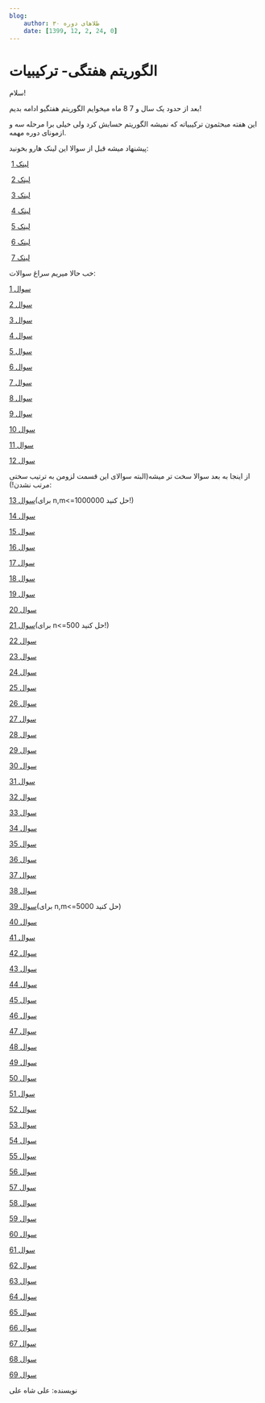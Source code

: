 ```yaml
---
blog:
    author: طلاهای دوره ۳۰
    date: [1399, 12, 2, 24, 0]
---
```

# الگوریتم هفتگی- ترکیبیات

<div class="cnt">
<p>سلام!</p>
<p>بعد از حدود یک سال و 7 8 ماه میخوایم الگوریتم هفتگیو ادامه بدیم!</p>
<p>این هفته مبحثمون ترکیبیاته که نمیشه الگوریتم حسابش کرد ولی خیلی برا مرحله سه و ازمونای دوره مهمه.</p>
<p></p>
<p>پیشنهاد میشه قبل از سوالا این لینک هارو بخونید:</p>
<p> <a href="https://cp-algorithms.com/algebra/binary-exp.html">لینک 1</a></p>
<p> <a href="https://cp-algorithms.com/algebra/module-inverse.html">لینک 2</a></p>
<p> <a href="https://cp-algorithms.com/combinatorics/binomial-coefficients.html">لینک 3</a></p>
<p> <a href="https://cp-algorithms.com/combinatorics/catalan-numbers.html">لینک 4</a></p>
<p> <a href="https://cp-algorithms.com/combinatorics/inclusion-exclusion.html">لینک 5</a></p>
<p> <a href="https://cp-algorithms.com/graph/pruefer_code.html">لینک 6</a></p>
<p> <a href="https://gtoi.shaazzz.ir/book/2/3.html">لینک 7</a></p>

<p>خب حالا میریم سراغ سوالات:</p>
<p><a href="https://codeforces.com/problemset/problem/997/C">سوال 1</a></p>
<p><a href="https://codeforces.com/problemset/problem/666/C">سوال 2</a></p>
<p><a href="https://codeforces.com/problemset/problem/954/H">سوال 3</a></p>
<p><a href="https://codeforces.com/problemset/problem/932/E">سوال 4</a></p>
<p><a href="https://codeforces.com/problemset/problem/1109/D">سوال 5</a></p>
<p><a href="https://codeforces.com/problemset/problem/757/E">سوال 6</a></p>
<p><a href="https://codeforces.com/problemset/problem/1096/E">سوال 7</a></p>
<p><a href="https://codeforces.com/problemset/problem/1185/G2">سوال 8</a></p>
<p><a href="https://codeforces.com/problemset/problem/382/E">سوال 9</a></p>
<p><a href="https://codeforces.com/problemset/problem/383/E">سوال 10</a></p>
<p><a href="https://codeforces.com/problemset/problem/961/G">سوال 11</a></p>
<p><a href="https://codeforces.com/problemset/problem/1118/F2">سوال 12</a></p>

<p>از اینجا به بعد سوالا سخت تر میشه(البته سوالای این قسمت لزومن به ترتیب سختی مرتب نشدن!):</p>
<p><a href="https://codeforces.com/problemset/problem/1204/E">سوال 13</a>(برای n,m&lt;=1000000 حل کنید!)</p>
<p><a href="https://codeforces.com/problemset/problem/645/F">سوال 14</a></p>
<p><a href="https://codeforces.com/problemset/problem/156/D">سوال 15</a></p>
<p><a href="https://codeforces.com/problemset/problem/1278/F">سوال 16</a></p>
<p><a href="https://codeforces.com/problemset/problem/1237/F">سوال 17</a></p>
<p><a href="https://codeforces.com/problemset/problem/201/E">سوال 18</a></p>
<p><a href="https://codeforces.com/problemset/problem/1034/C">سوال 19</a></p>
<p><a href="https://codeforces.com/problemset/problem/482/D">سوال 20</a></p>
<p><a href="https://codeforces.com/problemset/problem/1295/F">سوال 21</a>(برای n&lt;=500 حل کنید!)</p>
<p><a href="https://codeforces.com/problemset/problem/585/E">سوال 22</a></p>
<p><a href="https://codeforces.com/problemset/problem/997/D">سوال 23</a></p>
<p><a href="https://codeforces.com/problemset/problem/1392/H">سوال 24</a></p>
<p><a href="https://codeforces.com/problemset/problem/1254/E">سوال 25</a></p>
<p><a href="https://atcoder.jp/contests/arc106/tasks/arc106_f">سوال 26</a></p>
<p><a href="https://codeforces.com/problemset/problem/995/F">سوال 27</a></p>
<p><a href="https://codeforces.com/problemset/problem/724/F">سوال 28</a></p>
<p><a href="https://codeforces.com/problemset/problem/653/G">سوال 29</a></p>


<p><a href="https://codeforces.com/problemset/problem/1205/E">سوال 30</a></p>
<p><a href="https://codeforces.com/problemset/problem/794/G">سوال 31</a></p>
<p><a href="https://codeforces.com/problemset/problem/1292/F">سوال 32</a></p>
<p><a href="https://codeforces.com/problemset/problem/698/F">سوال 33</a></p>
<p><a href="https://codeforces.com/problemset/problem/1450/H1">سوال 34</a></p>
<p><a href="https://codeforces.com/problemset/problem/1264/D2">سوال 35</a></p>
<p><a href="https://codeforces.com/problemset/problem/722/E">سوال 36</a></p>
<p><a href="https://codeforces.com/problemset/problem/1085/G">سوال 37</a></p>
<p><a href="https://codeforces.com/problemset/problem/1221/G">سوال 38</a></p>
<p><a href="https://codeforces.com/problemset/problem/1439/D">سوال 39</a>(برای n,m&lt;=5000 حل کنید)</p>
<p><a href="https://atcoder.jp/contests/agc001/tasks/agc001_e">سوال 40</a></p>
<p><a href="https://atcoder.jp/contests/agc005/tasks/agc005_d">سوال 41</a></p>
<p><a href="https://atcoder.jp/contests/agc023/tasks/agc023_e">سوال 42</a></p>
<p><a href="https://atcoder.jp/contests/agc040/tasks/agc040_c">سوال 43</a></p>
<p><a href="https://atcoder.jp/contests/agc046/tasks/agc046_d">سوال 44</a></p>
<p><a href="https://atcoder.jp/contests/agc045/tasks/agc045_c">سوال 45</a></p>
<p><a href="https://atcoder.jp/contests/agc045/tasks/agc045_d">سوال 46</a></p>
<p><a href="https://atcoder.jp/contests/agc023/tasks/agc023_c">سوال 47</a></p>
<p><a href="https://atcoder.jp/contests/agc026/tasks/agc026_d">سوال 48</a></p>
<p><a href="https://atcoder.jp/contests/arc094/tasks/arc094_d">سوال 49</a></p>
<p><a href="https://atcoder.jp/contests/arc105/tasks/arc105_f">سوال 50</a></p>
<p><a href="https://atcoder.jp/contests/arc108/tasks/arc108_e">سوال 51</a></p>
<p><a href="https://atcoder.jp/contests/agc030/tasks/agc030_d">سوال 52</a></p>
<p><a href="https://atcoder.jp/contests/agc018/tasks/agc018_e">سوال 53</a></p>
<p><a href="https://atcoder.jp/contests/agc013/tasks/agc013_d">سوال 54</a></p>
<p><a href="https://atcoder.jp/contests/agc002/tasks/agc002_f">سوال 55</a></p>
<p><a href="https://atcoder.jp/contests/agc006/tasks/agc006_f">سوال 56</a></p>
<p><a href="https://atcoder.jp/contests/agc024/tasks/agc024_e">سوال 57</a></p>
<p><a href="https://codeforces.com/problemset/problem/643/F">سوال 58</a></p>
<p><a href="https://atcoder.jp/contests/arc104/tasks/arc104_f">سوال 59</a></p>
<p><a href="https://quera.ir/problemset/contest/51870">سوال 60</a></p>
<p><a href="https://quera.ir/problemset/contest/35257">سوال 61</a></p>
<p><a href="https://quera.ir/problemset/contest/2798">سوال 62</a></p>
<p><a href="https://quera.ir/problemset/contest/62459">سوال 63</a></p>
<p><a href="https://quera.ir/problemset/contest/2663">سوال 64</a></p>
<p><a href="https://quera.ir/problemset/olympiad/9269">سوال 65</a></p>
<p><a href="https://quera.ir/problemset/olympiad/9781">سوال 66</a></p>
<p><a href="https://quera.ir/problemset/olympiad/17820">سوال 67</a></p>
<p><a href="https://quera.ir/problemset/olympiad/66372">سوال 68</a></p>
<p><a href="https://quera.ir/problemset/olympiad/66755">سوال 69</a></p>

<p>نویسنده: علی شاه علی</p>
</div>
